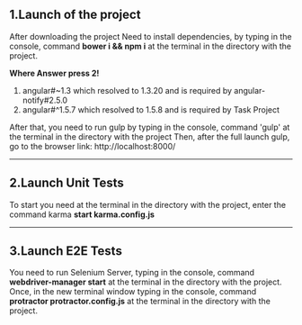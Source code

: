 ## 1.Launch of the project

After downloading the project
Need to install dependencies, by typing in the console, command **bower i && npm i**
at the terminal in the directory with the project.

**Where Answer press 2!**

1) angular#~1.3 which resolved to 1.3.20 and is required by angular-notify#2.5.0
2) angular#^1.5.7 which resolved to 1.5.8 and is required by Task Project

After that, you need to run gulp by typing in the console, command 'gulp'
at the terminal in the directory with the project
Then, after the full launch gulp, go to the browser link:
http://localhost:8000/

--------------------------

## 2.Launch Unit Tests

To start you need at the terminal in the directory with the project, enter the command
karma **start karma.config.js**

--------------------------

## 3.Launch E2E Tests

You need to run Selenium Server, typing in the console, command **webdriver-manager start**
at the terminal in the directory with the project.
Once, in the new terminal window typing in the console, command **protractor protractor.config.js**
at the terminal in the directory with the project.
